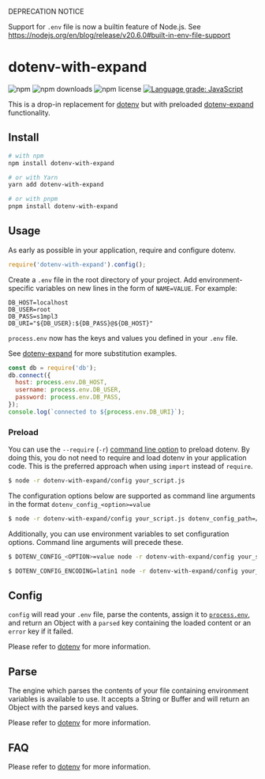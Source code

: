 DEPRECATION NOTICE

Support for `.env` file is now a builtin feature of Node.js.
See https://nodejs.org/en/blog/release/v20.6.0#built-in-env-file-support


# dotenv-with-expand

![npm](https://img.shields.io/npm/v/dotenv-with-expand)
![npm downloads](https://img.shields.io/npm/dt/dotenv-with-expand)
![npm license](https://img.shields.io/npm/l/dotenv-with-expand)
[![Language grade: JavaScript](https://img.shields.io/lgtm/grade/javascript/g/khuongduybui/dotenv-with-expand.svg?logo=lgtm&logoWidth=18)](https://lgtm.com/projects/g/khuongduybui/dotenv-with-expand/context:javascript)

This is a drop-in replacement for [dotenv](https://www.npmjs.com/package/dotenv) but with preloaded [dotenv-expand](https://www.npmjs.com/package/dotenv-expand) functionality.

## Install

```bash
# with npm
npm install dotenv-with-expand

# or with Yarn
yarn add dotenv-with-expand

# or with pnpm
pnpm install dotenv-with-expand
```

## Usage

As early as possible in your application, require and configure dotenv.

```javascript
require('dotenv-with-expand').config();
```

Create a `.env` file in the root directory of your project.
Add environment-specific variables on new lines in the form of `NAME=VALUE`.
For example:

```dosini
DB_HOST=localhost
DB_USER=root
DB_PASS=s1mpl3
DB_URI="${DB_USER}:${DB_PASS}@${DB_HOST}"
```

`process.env` now has the keys and values you defined in your `.env` file.

See [dotenv-expand](https://github.com/motdotla/dotenv-expand/blob/master/test/.env) for more substitution examples.

```javascript
const db = require('db');
db.connect({
  host: process.env.DB_HOST,
  username: process.env.DB_USER,
  password: process.env.DB_PASS,
});
console.log(`connected to ${process.env.DB_URI}`);
```

### Preload

You can use the `--require` (`-r`) [command line option](https://nodejs.org/api/cli.html#cli_r_require_module) to preload dotenv. By doing this, you do not need to require and load dotenv in your application code. This is the preferred approach when using `import` instead of `require`.

```bash
$ node -r dotenv-with-expand/config your_script.js
```

The configuration options below are supported as command line arguments in the format `dotenv_config_<option>=value`

```bash
$ node -r dotenv-with-expand/config your_script.js dotenv_config_path=/custom/path/to/your/env/vars
```

Additionally, you can use environment variables to set configuration options. Command line arguments will precede these.

```bash
$ DOTENV_CONFIG_<OPTION>=value node -r dotenv-with-expand/config your_script.js
```

```bash
$ DOTENV_CONFIG_ENCODING=latin1 node -r dotenv-with-expand/config your_script.js dotenv_config_path=/custom/path/to/.env
```

## Config

`config` will read your `.env` file, parse the contents, assign it to
[`process.env`](https://nodejs.org/docs/latest/api/process.html#process_process_env),
and return an Object with a `parsed` key containing the loaded content or an `error` key if it failed.

Please refer to [dotenv](https://github.com/motdotla/dotenv#config) for more information.

## Parse

The engine which parses the contents of your file containing environment
variables is available to use. It accepts a String or Buffer and will return
an Object with the parsed keys and values.

Please refer to [dotenv](https://github.com/motdotla/dotenv#parse) for more information.

## FAQ

Please refer to [dotenv](https://github.com/motdotla/dotenv#faq) for more information.
